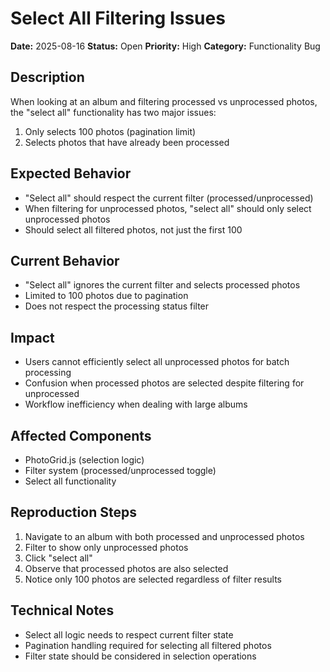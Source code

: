 # Select All Filtering Issues

**Date:** 2025-08-16
**Status:** Open
**Priority:** High
**Category:** Functionality Bug

## Description
When looking at an album and filtering processed vs unprocessed photos, the "select all" functionality has two major issues:
1. Only selects 100 photos (pagination limit)
2. Selects photos that have already been processed

## Expected Behavior
- "Select all" should respect the current filter (processed/unprocessed)
- When filtering for unprocessed photos, "select all" should only select unprocessed photos
- Should select all filtered photos, not just the first 100

## Current Behavior
- "Select all" ignores the current filter and selects processed photos
- Limited to 100 photos due to pagination
- Does not respect the processing status filter

## Impact
- Users cannot efficiently select all unprocessed photos for batch processing
- Confusion when processed photos are selected despite filtering for unprocessed
- Workflow inefficiency when dealing with large albums

## Affected Components
- PhotoGrid.js (selection logic)
- Filter system (processed/unprocessed toggle)
- Select all functionality

## Reproduction Steps
1. Navigate to an album with both processed and unprocessed photos
2. Filter to show only unprocessed photos
3. Click "select all"
4. Observe that processed photos are also selected
5. Notice only 100 photos are selected regardless of filter results

## Technical Notes
- Select all logic needs to respect current filter state
- Pagination handling required for selecting all filtered photos
- Filter state should be considered in selection operations